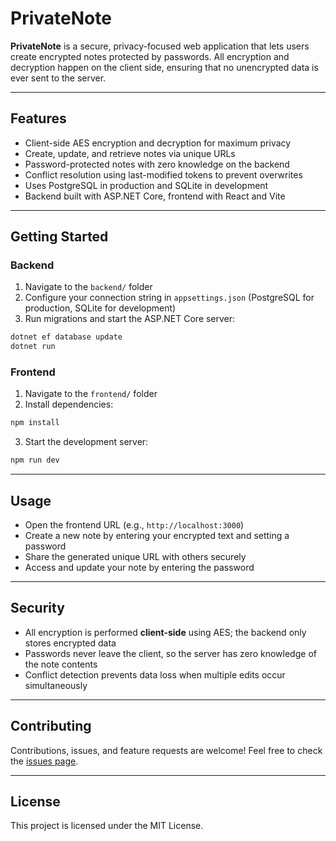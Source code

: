 # PrivateNote

**PrivateNote** is a secure, privacy-focused web application that lets users create encrypted notes protected by passwords. All encryption and decryption happen on the client side, ensuring that no unencrypted data is ever sent to the server.

---

## Features

- Client-side AES encryption and decryption for maximum privacy  
- Create, update, and retrieve notes via unique URLs  
- Password-protected notes with zero knowledge on the backend  
- Conflict resolution using last-modified tokens to prevent overwrites  
- Uses PostgreSQL in production and SQLite in development  
- Backend built with ASP.NET Core, frontend with React and Vite  

---

## Getting Started

### Backend

1. Navigate to the `backend/` folder  
2. Configure your connection string in `appsettings.json` (PostgreSQL for production, SQLite for development)  
3. Run migrations and start the ASP.NET Core server:

```bash
dotnet ef database update
dotnet run
```

### Frontend

1. Navigate to the `frontend/` folder  
2. Install dependencies:

```bash
npm install
```

3. Start the development server:

```bash
npm run dev
```

---

## Usage

- Open the frontend URL (e.g., `http://localhost:3000`)  
- Create a new note by entering your encrypted text and setting a password  
- Share the generated unique URL with others securely  
- Access and update your note by entering the password  

---

## Security

- All encryption is performed **client-side** using AES; the backend only stores encrypted data  
- Passwords never leave the client, so the server has zero knowledge of the note contents  
- Conflict detection prevents data loss when multiple edits occur simultaneously  

---

## Contributing

Contributions, issues, and feature requests are welcome! Feel free to check the [issues page](#).

---

## License

This project is licensed under the MIT License.
